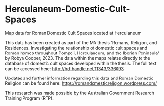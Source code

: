 # Herculaneum-Domestic-Cult-Spaces

Map data for Roman Domestic Cult Spaces located at Herculaneum

This data has been created as part of the MA thesis 'Romans, Religion, and Residences. Investigating the relationship of domestic cult spaces and Roman homes throughout Pompeii, Herculaneum, and the Iberian Peninsula' by Robyn Cooper, 2023. The data within the maps relates directly to the database of domestic cult spaces developed within the thesis. The full text can be accessed here: http://hdl.handle.net/11343/336093

Updates and further information regarding this data and Roman Domestic Religion can be found here: https://romandomesticreligion.wordpress.com/

This research was made possible by the Australian Government Research Training Program (RTP).
